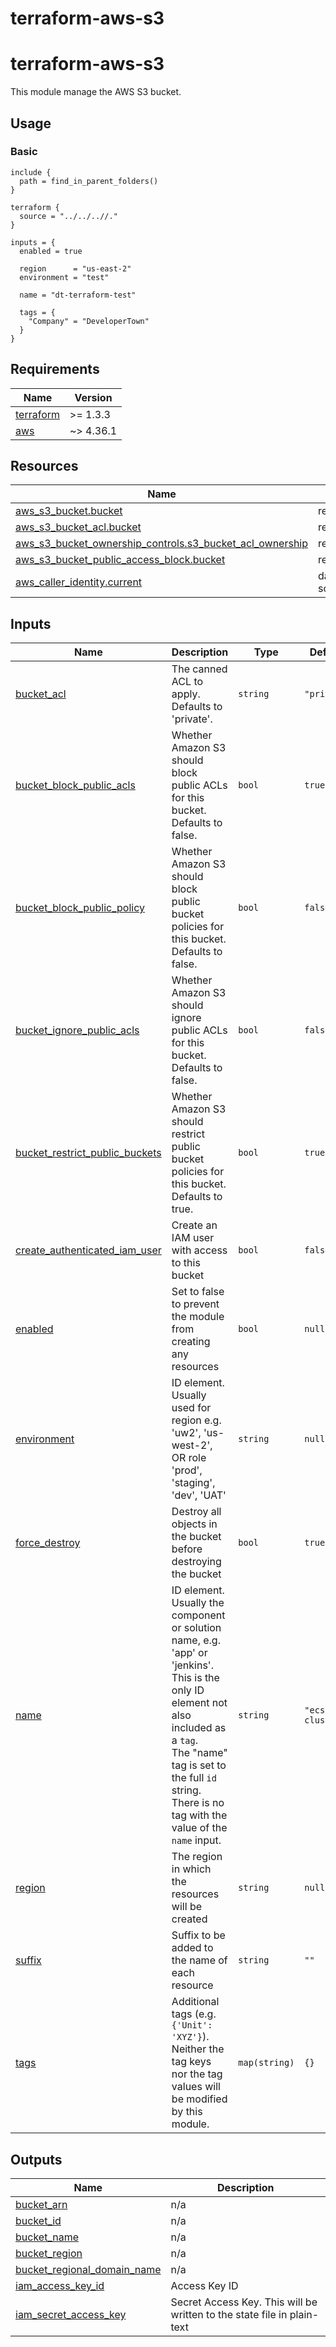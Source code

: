 # terraform-aws-s3
<!-- BEGIN_TF_DOCS -->
# terraform-aws-s3

This module manage the AWS S3 bucket.

## Usage

### Basic

```hcl
include {
  path = find_in_parent_folders()
}

terraform {
  source = "../../..//."
}

inputs = {
  enabled = true

  region      = "us-east-2"
  environment = "test"

  name = "dt-terraform-test"

  tags = {
    "Company" = "DeveloperTown"
  }
}
```

## Requirements

| Name | Version |
|------|---------|
| <a name="requirement_terraform"></a> [terraform](#requirement\_terraform) | >= 1.3.3 |
| <a name="requirement_aws"></a> [aws](#requirement\_aws) | ~> 4.36.1 |

## Resources

| Name | Type |
|------|------|
| [aws_s3_bucket.bucket](https://registry.terraform.io/providers/hashicorp/aws/latest/docs/resources/s3_bucket) | resource |
| [aws_s3_bucket_acl.bucket](https://registry.terraform.io/providers/hashicorp/aws/latest/docs/resources/s3_bucket_acl) | resource |
| [aws_s3_bucket_ownership_controls.s3_bucket_acl_ownership](https://registry.terraform.io/providers/hashicorp/aws/latest/docs/resources/s3_bucket_ownership_controls) | resource |
| [aws_s3_bucket_public_access_block.bucket](https://registry.terraform.io/providers/hashicorp/aws/latest/docs/resources/s3_bucket_public_access_block) | resource |
| [aws_caller_identity.current](https://registry.terraform.io/providers/hashicorp/aws/latest/docs/data-sources/caller_identity) | data source |

## Inputs

| Name | Description | Type | Default | Required |
|------|-------------|------|---------|:--------:|
| <a name="input_bucket_acl"></a> [bucket\_acl](#input\_bucket\_acl) | The canned ACL to apply. Defaults to 'private'. | `string` | `"private"` | no |
| <a name="input_bucket_block_public_acls"></a> [bucket\_block\_public\_acls](#input\_bucket\_block\_public\_acls) | Whether Amazon S3 should block public ACLs for this bucket. Defaults to false. | `bool` | `true` | no |
| <a name="input_bucket_block_public_policy"></a> [bucket\_block\_public\_policy](#input\_bucket\_block\_public\_policy) | Whether Amazon S3 should block public bucket policies for this bucket. Defaults to false. | `bool` | `false` | no |
| <a name="input_bucket_ignore_public_acls"></a> [bucket\_ignore\_public\_acls](#input\_bucket\_ignore\_public\_acls) | Whether Amazon S3 should ignore public ACLs for this bucket. Defaults to false. | `bool` | `false` | no |
| <a name="input_bucket_restrict_public_buckets"></a> [bucket\_restrict\_public\_buckets](#input\_bucket\_restrict\_public\_buckets) | Whether Amazon S3 should restrict public bucket policies for this bucket. Defaults to true. | `bool` | `true` | no |
| <a name="input_create_authenticated_iam_user"></a> [create\_authenticated\_iam\_user](#input\_create\_authenticated\_iam\_user) | Create an IAM user with access to this bucket | `bool` | `false` | no |
| <a name="input_enabled"></a> [enabled](#input\_enabled) | Set to false to prevent the module from creating any resources | `bool` | `null` | no |
| <a name="input_environment"></a> [environment](#input\_environment) | ID element. Usually used for region e.g. 'uw2', 'us-west-2', OR role 'prod', 'staging', 'dev', 'UAT' | `string` | `null` | no |
| <a name="input_force_destroy"></a> [force\_destroy](#input\_force\_destroy) | Destroy all objects in the bucket before destroying the bucket | `bool` | `true` | no |
| <a name="input_name"></a> [name](#input\_name) | ID element. Usually the component or solution name, e.g. 'app' or 'jenkins'.<br>This is the only ID element not also included as a `tag`.<br>The "name" tag is set to the full `id` string. There is no tag with the value of the `name` input. | `string` | `"ecs-cluster"` | no |
| <a name="input_region"></a> [region](#input\_region) | The region in which the resources will be created | `string` | `null` | no |
| <a name="input_suffix"></a> [suffix](#input\_suffix) | Suffix to be added to the name of each resource | `string` | `""` | no |
| <a name="input_tags"></a> [tags](#input\_tags) | Additional tags (e.g. `{'Unit': 'XYZ'}`).<br>Neither the tag keys nor the tag values will be modified by this module. | `map(string)` | `{}` | no |

## Outputs

| Name | Description |
|------|-------------|
| <a name="output_bucket_arn"></a> [bucket\_arn](#output\_bucket\_arn) | n/a |
| <a name="output_bucket_id"></a> [bucket\_id](#output\_bucket\_id) | n/a |
| <a name="output_bucket_name"></a> [bucket\_name](#output\_bucket\_name) | n/a |
| <a name="output_bucket_region"></a> [bucket\_region](#output\_bucket\_region) | n/a |
| <a name="output_bucket_regional_domain_name"></a> [bucket\_regional\_domain\_name](#output\_bucket\_regional\_domain\_name) | n/a |
| <a name="output_iam_access_key_id"></a> [iam\_access\_key\_id](#output\_iam\_access\_key\_id) | Access Key ID |
| <a name="output_iam_secret_access_key"></a> [iam\_secret\_access\_key](#output\_iam\_secret\_access\_key) | Secret Access Key. This will be written to the state file in plain-text |
<!-- END_TF_DOCS -->